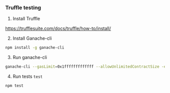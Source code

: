 ### Truffle testing

1. Install Truffle 

https://trufflesuite.com/docs/truffle/how-to/install/

2. Install Ganache-cli

```sh
npm install -g ganache-cli
```
3. Run ganache-cli

```sh
ganache-cli --gasLimit=0x1fffffffffffff --allowUnlimitedContractSize -e 1000000000 -p 7545
```

4. Run tests `test`

```sh
npm test
```